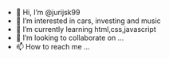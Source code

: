 - 👋 Hi, I’m @jurijsk99
- 👀 I’m interested in cars, investing and music
- 🌱 I’m currently learning html,css,javascript
- 💞️ I’m looking to collaborate on ...
- 📫 How to reach me ...

<!---
galantsw99/galantsw99 is a ✨ special ✨ repository because its `README.md` (this file) appears on your GitHub profile.
You can click the Preview link to take a look at your changes.
--->
